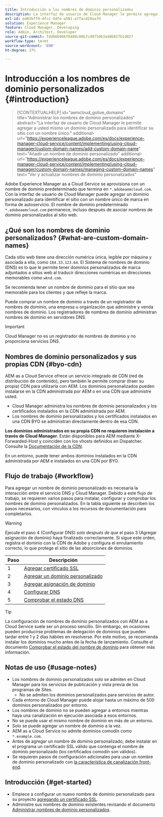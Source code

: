 ```yaml
---
title: Introducción a los nombres de dominio personalizados
description: La interfaz de usuario de Cloud Manager le permite agregar a usted mismo un dominio personalizado para identificar su sitio con un nombre único.
exl-id: ed03bff9-dfcc-4dfe-a501-a7facd24aa7d
solution: Experience Manager
feature: Cloud Manager, Developing
role: Admin, Architect, Developer
source-git-commit: fdd86b966f0480c00b7cd975d63a48b82fb1d027
workflow-type: tm+mt
source-wordcount: '698'
ht-degree: 37%

---
```



# Introducción a los nombres de dominio personalizados {#introduction}

>[!CONTEXTUALHELP]
>id="aemcloud_golive_domains"
>title="Administrar los nombres de dominio personalizados"
>abstract="La interfaz de usuario de Cloud Manager le permite agregar a usted mismo un dominio personalizado para identificar su sitio con un nombre único."
>additional-url="https://experienceleague.adobe.com/es/docs/experience-manager-cloud-service/content/implementing/using-cloud-manager/custom-domain-names/add-custom-domain-name" text="Añadir un nombre de dominio personalizado"
>additional-url="https://experienceleague.adobe.com/es/docs/experience-manager-cloud-service/content/implementing/using-cloud-manager/custom-domain-names/managing-custom-domain-names" text="Ver y actualizar nombres de dominio personalizados"

Adobe Experience Manager as a Cloud Service se aprovisiona con un nombre de dominio predeterminado que termina en `*.adobeaemcloud.com`. Con la interfaz de usuario de Cloud Manager puede agregar un dominio personalizado para identificar el sitio con un nombre único de marca en forma de autoservicio. El nombre de dominio predeterminado `*.adobeaemcloud.com` permanece, incluso después de asociar nombres de dominio personalizados al sitio web.

## ¿Qué son los nombres de dominio personalizados? {#what-are-custom-domain-names}

Cada sitio web tiene una dirección numérica única, legible por máquina y asociada a ella, como `184.33.123.64`. El Sistema de nombres de dominio (DNS) es lo que le permite tener dominios personalizados de marca adjuntados a sitios web al traducir direcciones numéricas en direcciones memorables como `wknd.com`.

Se recomienda tener un nombre de dominio para el sitio que sea memorable para los clientes y que refleje la marca.

Puede comprar un nombre de dominio a través de un registrador de nombres de dominio, una empresa u organización que administre y venda nombres de dominio. Los registradores de nombres de dominio administran nombres de dominio en servidores DNS.

>[!IMPORTANT]
>
>Cloud Manager no es un registrador de nombres de dominio y no proporciona servicios DNS.

## Nombres de dominio personalizados y sus propias CDN {#byo-cdn}

AEM as a Cloud Service ofrece un servicio integrado de CDN (red de distribución de contenido), pero también le permite comprar (traer su propia) CDN para utilizarla con AEM. Los dominios personalizados pueden instalarse en la CDN administrada por AEM o en una CDN que administre usted.

* Cloud Manager administra los nombres de dominio personalizados y los certificados instalados en la CDN administrada por AEM.
* Los nombres de dominio personalizados y los certificados instalados en una CDN BYO se administran directamente dentro de esa CDN.

**Los dominios administrados en su propia CDN no requieren instalación a través de Cloud Manager**. Están disponibles para AEM mediante X-Forwarded-Host y coinciden con los vhosts definidos en Dispatcher. Consulte la [Documentación de la CDN](/help/implementing/dispatcher/cdn.md).

En un entorno, puede tener ambos dominios instalados en la CDN administrada por AEM e instalados en una CDN por BYO.

## Flujo de trabajo {#workflow}

Para agregar un nombre de dominio personalizado es necesaria la interacción entre el servicio DNS y Cloud Manager. Debido a este flujo de trabajo, se requieren varios pasos para instalar, configurar y comprobar los nombres de dominio personalizados. En la tabla siguiente se describen los pasos necesarios, con vínculos a los recursos de documentación para completarlos.

>[!WARNING]
>
>Ejecute el paso 4 (Configurar DNS) *solo después de que* el paso 3 (Agregar asignación de dominio) haya finalizado correctamente. Si sigue este orden, registra el dominio con la CDN de Adobe y configura el enrutamiento correcto, lo que protege el sitio de las absorciones de dominios.

| Paso | Descripción |
| --- | --- |
| 1 | [Agregar certificado SSL](/help/implementing/cloud-manager/managing-ssl-certifications/add-ssl-certificate.md) |
| 2 | [Agregar un dominio personalizado](/help/implementing/cloud-manager/custom-domain-names/add-custom-domain-name.md) |
| 3 | [Agregar asignación de dominio](/help/implementing/cloud-manager/custom-domain-names/add-custom-domain-name.md) |
| 4 | [Configurar DNS](/help/implementing/cloud-manager/custom-domain-names/add-custom-domain-name.md#config-dns) |
| 5 | [Comprobar el estado DNS](/help/implementing/cloud-manager/custom-domain-names/check-dns-record-status.md) |

>[!TIP]
>
>La configuración de nombres de dominio personalizados con AEM as a Cloud Service suele ser un proceso sencillo. Sin embargo, en ocasiones pueden producirse problemas de delegación de dominios que pueden tardar entre 1 y 2 días hábiles en resolverse. Por este motivo, se recomienda instalar los dominios mucho antes de la fecha de lanzamiento. Consulte el documento [Comprobar el estado del nombre de dominio](/help/implementing/cloud-manager/custom-domain-names/check-domain-name-status.md) para obtener más información.

## Notas de uso {#usage-notes}

* Los nombres de dominio personalizados solo se admiten en Cloud Manager para los servicios de publicación y vista previa de los programas de Sites.
   * No se admiten los dominios personalizados para servicios de autor.
* Cada entorno de Cloud Manager puede alojar hasta un máximo de 500 dominios personalizados por entorno.
* Los nombres de dominio no se pueden agregar a entornos mientras haya una canalización en ejecución asociada a esos entornos.
* No se puede usar el mismo nombre de dominio en más de un entorno.
* Solo se puede agregar un nombre de dominio a la vez.
* AEM as a Cloud Service no admite dominios comodín como `*.example.com`.
* Antes de agregar un nombre de dominio personalizado, debe instalar en el programa un certificado SSL válido que contenga el nombre de dominio personalizado (los certificados comodín son válidos).
* Se requieren pasos de configuración adicionales para usar un nombre de dominio personalizado con [la característica de canalización front-end](/help/sites-cloud/administering/site-creation/enable-front-end-pipeline.md#custom-domains).

## Introducción {#get-started}

* Empiece a configurar un nuevo nombre de dominio personalizado para su proyecto [agregando un certificado SSL](/help/implementing/cloud-manager/managing-ssl-certifications/add-ssl-certificate.md).
* Administre sus nombres de dominio existentes revisando el documento [Administrar nombres de dominio personalizados](/help/implementing/cloud-manager/custom-domain-names/managing-custom-domain-names.md).
